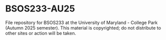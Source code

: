 # BSOS233-AU25
 File repository for BSOS233 at the University of Maryland - College Park (Autumn 2025 semester). This material is copyrighted; do not distribute to other sites or action will be taken. 
